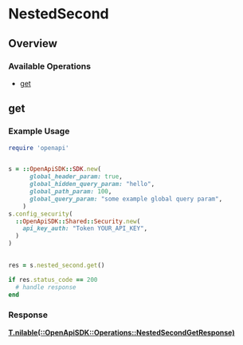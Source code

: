 # NestedSecond

## Overview

### Available Operations

* [get](#get)

## get

### Example Usage

```ruby
require 'openapi'


s = ::OpenApiSDK::SDK.new(
      global_header_param: true,
      global_hidden_query_param: "hello",
      global_path_param: 100,
      global_query_param: "some example global query param",
    )
s.config_security(
  ::OpenApiSDK::Shared::Security.new(
    api_key_auth: "Token YOUR_API_KEY",
  )
)

    
res = s.nested_second.get()

if res.status_code == 200
  # handle response
end

```

### Response

**[T.nilable(::OpenApiSDK::Operations::NestedSecondGetResponse)](../../models/operations/nestedsecondgetresponse.md)**



